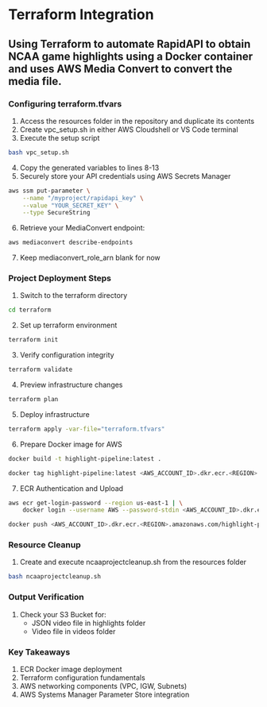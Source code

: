 # Terraform Integration

## Using Terraform to automate RapidAPI to obtain NCAA game highlights using a Docker container and uses AWS Media Convert to convert the media file.

### **Configuring terraform.tfvars**
1. Access the resources folder in the repository and duplicate its contents
2. Create vpc_setup.sh in either AWS Cloudshell or VS Code terminal
3. Execute the setup script
```bash
bash vpc_setup.sh
```
4. Copy the generated variables to lines 8-13
5. Securely store your API credentials using AWS Secrets Manager
```bash
aws ssm put-parameter \
    --name "/myproject/rapidapi_key" \
    --value "YOUR_SECRET_KEY" \
    --type SecureString
```
6. Retrieve your MediaConvert endpoint:
```bash
aws mediaconvert describe-endpoints
```
7. Keep mediaconvert_role_arn blank for now

### **Project Deployment Steps**
1. Switch to the terraform directory
```bash
cd terraform
```
2. Set up terraform environment
```bash
terraform init
```
3. Verify configuration integrity
```bash
terraform validate
```
4. Preview infrastructure changes
```bash
terraform plan
```
5. Deploy infrastructure
```bash
terraform apply -var-file="terraform.tfvars"
```
6. Prepare Docker image for AWS
```bash
docker build -t highlight-pipeline:latest .
```
```bash
docker tag highlight-pipeline:latest <AWS_ACCOUNT_ID>.dkr.ecr.<REGION>.amazonaws.com/highlight-pipeline:latest
```
7. ECR Authentication and Upload
```bash
aws ecr get-login-password --region us-east-1 | \
    docker login --username AWS --password-stdin <AWS_ACCOUNT_ID>.dkr.ecr.us-east-1.amazonaws.com
```   
```bash
docker push <AWS_ACCOUNT_ID>.dkr.ecr.<REGION>.amazonaws.com/highlight-pipeline:latest
```

### **Resource Cleanup**
1. Create and execute ncaaprojectcleanup.sh from the resources folder
```bash
bash ncaaprojectcleanup.sh
```

### **Output Verification**
1. Check your S3 Bucket for:
   - JSON video file in highlights folder
   - Video file in videos folder

### **Key Takeaways**
1. ECR Docker image deployment
2. Terraform configuration fundamentals
3. AWS networking components (VPC, IGW, Subnets)
4. AWS Systems Manager Parameter Store integration
